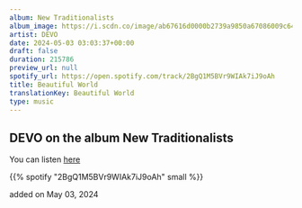 ```yaml
---
album: New Traditionalists
album_image: https://i.scdn.co/image/ab67616d0000b2739a9850a67086009c64dbc369
artist: DEVO
date: 2024-05-03 03:03:37+00:00
draft: false
duration: 215786
preview_url: null
spotify_url: https://open.spotify.com/track/2BgQ1M5BVr9WIAk7iJ9oAh
title: Beautiful World
translationKey: Beautiful World
type: music
---
```


## DEVO on the album New Traditionalists

You can listen [here](https://open.spotify.com/track/2BgQ1M5BVr9WIAk7iJ9oAh)

{{% spotify "2BgQ1M5BVr9WIAk7iJ9oAh" small %}}

added on May 03, 2024